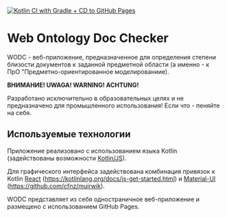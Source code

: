 [![Kotlin CI with Gradle + CD to GitHub Pages](https://github.com/pamugk/web-ontology-doc-checker/actions/workflows/gradle.yml/badge.svg)](https://github.com/pamugk/web-ontology-doc-checker/actions/workflows/gradle.yml)

# Web Ontology Doc Checker

WODC - веб-приложение, предназначенное для определения степени близости документов к заданной предметной области (а именно - к ПрО "Предметно-ориентированное моделированиие).

**ВНИМАНИЕ! UWAGA! WARNING! ACHTUNG!**

Разработано исключительно в образовательных целях и не предназначено для промышленного использования! Если что - пеняйте на себя.

## Используемые технологии

Приложение реализовано с использованием языка Kotlin (задействованы возможности [Kotlin/JS](https://kotlinlang.org/docs/js-overview.html)).

Для графического интерфейса задействована комбинация привязок к Kotlin [React](https://reactjs.org/) (https://kotlinlang.org/docs/js-get-started.html) 
и [Material-UI](https://material-ui.com/ru/) (https://github.com/cfnz/muirwik).

WODC представляет из себя одностраничное веб-приложение и размещено с использованием GitHub Pages.
